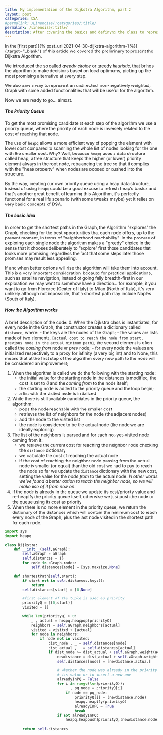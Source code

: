 ```yaml
---
title: My implementation of the Dijkstra Algorithm, part 2
layout: post
categories: DSA
#permalink: /Linenoise/:categories/:title/
permalink: /Linenoise/:title/
description: After covering the basics and definyng the class to represent the Graph that will be used by the Dijkstra Algorithm, which is illustrated in detail here in this article.
---
```


In the [first part]({% post_url 2021-04-30-dijkstra-algorithm-1 %}){:target="_blank"} of this article we covered the preliminary to present the Dijkstra Algorithm. 

We introduced the so called *greedy choice* or greedy *heuristic*, that brings the algorithm to make decisions based on local optimums, picking up the most promising alternative at every step. 

We also saw a way to represent an undirected, non-negatively weighted, Graph with some added functionalities that will be useful for the algorithm. 

Now we are ready to go... almost.

##### The Priority Queue

To get the most promising candidate at each step of the algorithm we use a priority queue, where the priority of each node is inversely related to the cost of reaching that node. 

The use of `heapq` allows a more efficient way of popping the element with lower cost compared to scanning the whole list of nodes looking for the one with the smaller cost. 
Why? Well, because `heapq` uses a data structure called heap, a tree structure that keeps the higher (or lower) priority element always in the root node, rebalancing the tree so that it complies with the "heap property" when nodes are popped or pushed into the structure.

By the way, creating our own priority queue using a heap data structure, instead of using `heapq` could be a good excuse to refresh heap's basics and that's another great benefit of learning this Algorithm, it's perfectly functional for a real life scenario (with some tweaks maybe) yet it relies on very basic concepts of DSA. 

##### The basic idea

In order to get the shortest paths in the Graph, the Algorithm "explores" the Graph, checking for the best opportunities that each node offers, up to the present moment, in terms of "neighborhood reachability". In the process of exploring each single node the algorithm makes a "greedy" choice in the sense that it chooses deliberately to "explore" first those candidates that looks more promising, regardless the fact that some steps later those promises may result less appealing. 

If and when better options will rise the algorithm will take them into account.
This is a very important consideration, because for practical applications, such as satellite navigation, instead of going fully breadth-first in our exploration we may want to somehow have a direction... for example, if you want to go from Florence (Center of Italy) to Milan (North of Italy), it's very unlikely although not impossible, that a shortest path may include Naples (South of Italy).


##### How the Algorithm works

A brief description of the code:
0. When the Dijkstra class is instantiated, for every node in the Graph, the constructor creates a dictionary called `distance`, where:
    - the keys are the nodes of the Graph;
    - the values are lists made of two elements, `[actual cost to reach the node from start, previous node in the actual minimum path]`, the second element is often called the *coming from* node or *prev* node;
    - for every node the values are initialized respectively to a proxy for infinity (a very big int) and to None, this means that at the first step of the algorithm every new path to the node will be considered an improvement;
1. When the algorithm is called we do the following with the starting node:
    - the initial value for the starting node in the distances is modified, the cost is set to *0* and the *coming from* to the node itself;
    - the starting node is added to the priority queue and the loop begin;
    - a list with the visited node is initialized
2. While there is still available candidates in the priority queue, the algorithm:
    - pops the node reachable with the smaller cost
    - retrieves the list of neighbors for the node (the adjacent nodes)
    - add the node to the visited list
    - the node is considered to be the actual node (the node we are ideally exploring)
3. The list of the neighbors is parsed and for each not-yet-visited node coming from it:
    - we retrieve the current cost for reaching the neighbor node checking the `distance` dictionary
    - we calculate the cost of reaching the actual node
    - if the cost of reaching the neighbor node passing from the actual node is smaller (or equal) than the old cost we had to pay to reach the node so far we update the `distance` dictionary with the new cost, setting the value for the *node from* to the actual node. _In other words we've found a better option to reach the neighbor node, so we will make use of it from now on_.
4. If the node is already in the queue we update its cost/priority value and re-heapify the priority queue itself, otherwise we just push the node to the queue using its cost as priority
5. When there is no more element in the priority queue, we return the dictionary of the distances which will contain the minimum cost to reach every node of the Graph, plus the last node visited in the shortest path for each node.


```python
import sys
import heapq

class Dijkstra:
    def __init__(self,aGraph):
        self.aGraph = aGraph
        self.distances = {}
        for node in aGraph.nodes:
            self.distances[node] = [sys.maxsize,None]

    def shortestPath(self,start):
        if start not in self.distances.keys():
            return
        self.distances[start] = [0,None]

        #first element of the tuple is used as priority
        priorityQ = [(0,start)]
        visited = []

        while len(priorityQ) > 0:
            _ , actual = heapq.heappop(priorityQ)
            neighbors = self.aGraph.neighbors[actual]
            visited = visited + [actual]
            for node in neighbors:
                if node not in visited:
                    dist_node , _ = self.distances[node]
                    dist_actual , _ = self.distances[actual]
                    if dist_node >= dist_actual + self.aGraph.weight(actual,node):
                        newdistance = dist_actual + self.aGraph.weight(actual,node)
                        self.distances[node] = [newdistance,actual] 

                        # whether the node was already in the priority queue or not we need to update 
                        # its value or to insert a new one
                        alreadyInPQ = False
                        for i in range(len(priorityQ)):
                            _ , pq_node = priorityQ[i]
                            if node == pq_node:
                                priorityQ[i] = (newdistance,node)
                                heapq.heapify(priorityQ)
                                alreadyInPQ = True
                                break
                        if not alreadyInPQ:
                            heapq.heappush(priorityQ,(newdistance,node))
                        
        return self.distances
```

